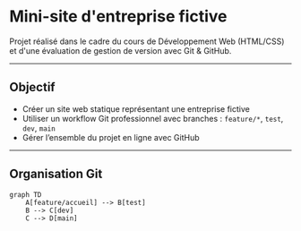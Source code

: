 # Mini-site d'entreprise fictive

Projet réalisé dans le cadre du cours de Développement Web (HTML/CSS) et d'une évaluation de gestion de version avec Git & GitHub.

---

##  Objectif

- Créer un site web statique représentant une entreprise fictive
- Utiliser un workflow Git professionnel avec branches : `feature/*`, `test`, `dev`, `main`
- Gérer l’ensemble du projet en ligne avec GitHub

---

## Organisation Git

```mermaid
graph TD
    A[feature/accueil] --> B[test]
    B --> C[dev]
    C --> D[main]
